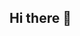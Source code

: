 ## Hi there 👋

<!--
**Aromma/Aromma** is a ✨ _special_ ✨ repository because its `README.md` (this file) appears on your GitHub profile.

# 👋 Hi, I’m @Aromma

## 👀 I’m interested in ...
- Cybersecurity
- Machine Learning
- Open Source Projects
- Ethical Hacking
- Network Analysis
- Chatbot APIs
- Website
- Pantesting

## 🌱 I’m currently learning ...
- Advanced Operating Systems
- Network Security and Penetration Testing
- Python and Bash Scripting
- Wireshark
- UI & UX designing

## 💞️ I’m looking to collaborate on ...
- Cybersecurity projects that focus on network vulnerabilities and exploits.
- Open-source tools for automation and security.
- Machine learning projects involving cybersecurity data.
- Creating interactive Chatbots and websites
- App creation

## 📫 How to reach me ...
- Email: Arommasingh2@gmail.com
- LinkedIn: https://www.linkedin.com/in/aromma-s-843a08243/

## 😄 Pronouns: ...
- She/Her

## ⚡ Fun fact ...
- I'm fascinated by how real-world cyberattacks unfold and have a passion for solving Capture The Flag (CTF) challenges!
- I was a national-level fencer until 2019 and have authored a novel!
- As the founder and president of the Nihon Culture Club at Amity University, I love exploring Japanese culture.
- I'm also fascinated by the intricate world of networks, hacking, and operating systems—always excited to uncover how things work behind the scenes!
- I bake as well!

---
